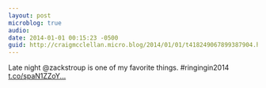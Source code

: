 ```yaml
---
layout: post
microblog: true
audio: 
date: 2014-01-01 00:15:23 -0500
guid: http://craigmcclellan.micro.blog/2014/01/01/t418249067899387904.html
---
```

Late night @zackstroup is one of my favorite things. #ringingin2014 [t.co/spaN1ZZoY...](http://t.co/spaN1ZZoYg)
